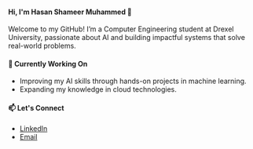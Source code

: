 #### Hi, I'm Hasan Shameer Muhammed 👋

Welcome to my GitHub! I’m a Computer Engineering student at Drexel University, passionate about AI and building impactful systems that solve real-world problems.

#### 🔭 Currently Working On
- Improving my AI skills through hands-on projects in machine learning.
- Expanding my knowledge in cloud technologies.

#### 📫 Let's Connect
- [LinkedIn](https://www.linkedin.com/in/hasansm)
- [Email](mailto:hsm42@drexel.edu)

<!--
**hasan1970/hasan1970** is a ✨ _special_ ✨ repository because its `README.md` (this file) appears on your GitHub profile.

Here are some ideas to get you started:

- 🔭 I’m currently working on ...
- 🌱 I’m currently learning ...
- 👯 I’m looking to collaborate on ...
- 🤔 I’m looking for help with ...
- 💬 Ask me about ...
- 📫 How to reach me: ...
- 😄 Pronouns: ...
- ⚡ Fun fact: ...
-->
